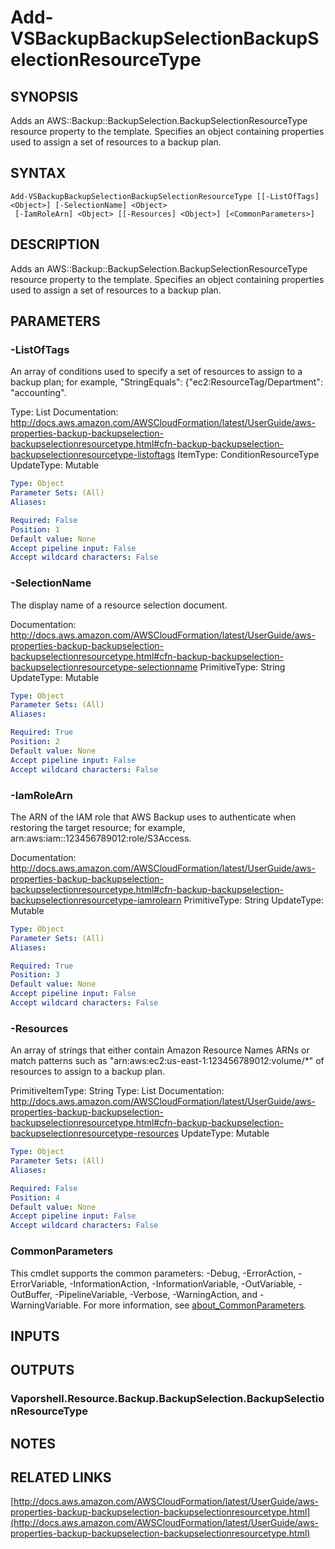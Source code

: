 # Add-VSBackupBackupSelectionBackupSelectionResourceType

## SYNOPSIS
Adds an AWS::Backup::BackupSelection.BackupSelectionResourceType resource property to the template.
Specifies an object containing properties used to assign a set of resources to a backup plan.

## SYNTAX

```
Add-VSBackupBackupSelectionBackupSelectionResourceType [[-ListOfTags] <Object>] [-SelectionName] <Object>
 [-IamRoleArn] <Object> [[-Resources] <Object>] [<CommonParameters>]
```

## DESCRIPTION
Adds an AWS::Backup::BackupSelection.BackupSelectionResourceType resource property to the template.
Specifies an object containing properties used to assign a set of resources to a backup plan.

## PARAMETERS

### -ListOfTags
An array of conditions used to specify a set of resources to assign to a backup plan; for example, "StringEquals": {"ec2:ResourceTag/Department": "accounting".

Type: List
Documentation: http://docs.aws.amazon.com/AWSCloudFormation/latest/UserGuide/aws-properties-backup-backupselection-backupselectionresourcetype.html#cfn-backup-backupselection-backupselectionresourcetype-listoftags
ItemType: ConditionResourceType
UpdateType: Mutable

```yaml
Type: Object
Parameter Sets: (All)
Aliases:

Required: False
Position: 1
Default value: None
Accept pipeline input: False
Accept wildcard characters: False
```

### -SelectionName
The display name of a resource selection document.

Documentation: http://docs.aws.amazon.com/AWSCloudFormation/latest/UserGuide/aws-properties-backup-backupselection-backupselectionresourcetype.html#cfn-backup-backupselection-backupselectionresourcetype-selectionname
PrimitiveType: String
UpdateType: Mutable

```yaml
Type: Object
Parameter Sets: (All)
Aliases:

Required: True
Position: 2
Default value: None
Accept pipeline input: False
Accept wildcard characters: False
```

### -IamRoleArn
The ARN of the IAM role that AWS Backup uses to authenticate when restoring the target resource; for example, arn:aws:iam::123456789012:role/S3Access.

Documentation: http://docs.aws.amazon.com/AWSCloudFormation/latest/UserGuide/aws-properties-backup-backupselection-backupselectionresourcetype.html#cfn-backup-backupselection-backupselectionresourcetype-iamrolearn
PrimitiveType: String
UpdateType: Mutable

```yaml
Type: Object
Parameter Sets: (All)
Aliases:

Required: True
Position: 3
Default value: None
Accept pipeline input: False
Accept wildcard characters: False
```

### -Resources
An array of strings that either contain Amazon Resource Names ARNs or match patterns such as "arn:aws:ec2:us-east-1:123456789012:volume/*" of resources to assign to a backup plan.

PrimitiveItemType: String
Type: List
Documentation: http://docs.aws.amazon.com/AWSCloudFormation/latest/UserGuide/aws-properties-backup-backupselection-backupselectionresourcetype.html#cfn-backup-backupselection-backupselectionresourcetype-resources
UpdateType: Mutable

```yaml
Type: Object
Parameter Sets: (All)
Aliases:

Required: False
Position: 4
Default value: None
Accept pipeline input: False
Accept wildcard characters: False
```

### CommonParameters
This cmdlet supports the common parameters: -Debug, -ErrorAction, -ErrorVariable, -InformationAction, -InformationVariable, -OutVariable, -OutBuffer, -PipelineVariable, -Verbose, -WarningAction, and -WarningVariable. For more information, see [about_CommonParameters](http://go.microsoft.com/fwlink/?LinkID=113216).

## INPUTS

## OUTPUTS

### Vaporshell.Resource.Backup.BackupSelection.BackupSelectionResourceType
## NOTES

## RELATED LINKS

[http://docs.aws.amazon.com/AWSCloudFormation/latest/UserGuide/aws-properties-backup-backupselection-backupselectionresourcetype.html](http://docs.aws.amazon.com/AWSCloudFormation/latest/UserGuide/aws-properties-backup-backupselection-backupselectionresourcetype.html)

